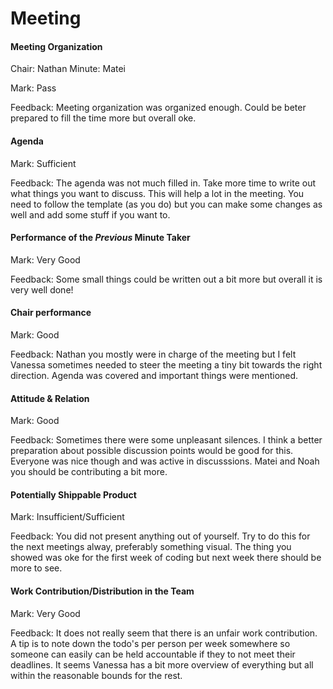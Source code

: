 # Meeting

#### Meeting Organization

Chair: Nathan
Minute: Matei

Mark: Pass

Feedback: Meeting organization was organized enough. Could be beter prepared to fill the time more but overall oke. 


#### Agenda 

Mark: Sufficient

Feedback: The agenda was not much filled in. Take more time to write out what things you want to discuss. This will help a lot in the meeting. You need to follow the template (as you do) but you can make some changes as well and add some stuff if you want to. 


#### Performance of the *Previous* Minute Taker

Mark: Very Good

Feedback: Some small things could be written out a bit more but overall it is very well done!


#### Chair performance

Mark: Good

Feedback: Nathan you mostly were in charge of the meeting but I felt Vanessa sometimes needed to steer the meeting a tiny bit towards the right direction. Agenda was covered and important things were mentioned. 


#### Attitude & Relation

Mark: Good

Feedback: Sometimes there were some unpleasant silences. I think a better preparation about possible discussion points would be good for this. Everyone was nice though and was active in discusssions. Matei and Noah you should be contributing a bit more. 


#### Potentially Shippable Product

Mark: Insufficient/Sufficient

Feedback: You did not present anything out of yourself. Try to do this for the next meetings alway, preferably something visual. The thing you showed was oke for the first week of coding but next week there should be more to see.


#### Work Contribution/Distribution in the Team

Mark: Very Good

Feedback: It does not really seem that there is an unfair work contribution. A tip is to note down the todo's per person per week somewhere so someone can easily can be held accountable if they to not meet their deadlines. It seems Vanessa has a bit more overview of everything but all within the reasonable bounds for the rest. 



